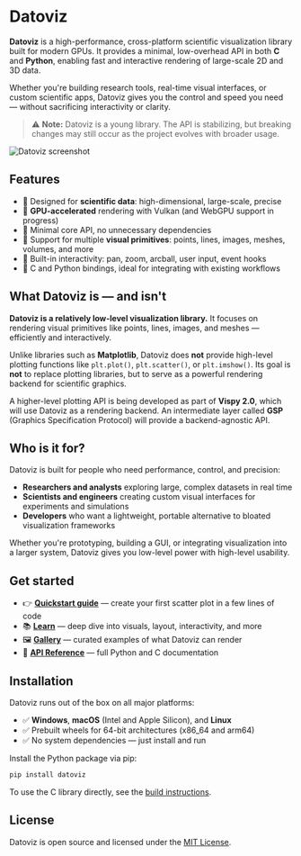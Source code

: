 # Datoviz

**Datoviz** is a high-performance, cross-platform scientific visualization library built for modern GPUs. It provides a minimal, low-overhead API in both **C** and **Python**, enabling fast and interactive rendering of large-scale 2D and 3D data.

Whether you're building research tools, real-time visual interfaces, or custom scientific apps, Datoviz gives you the control and speed you need — without sacrificing interactivity or clarity.

> ⚠️ **Note:** Datoviz is a young library. The API is stabilizing, but breaking changes may still occur as the project evolves with broader usage.

![Datoviz screenshot](https://raw.githubusercontent.com/datoviz/data/main/screenshots/hero.png)


## Features

- 🔬 Designed for **scientific data**: high-dimensional, large-scale, precise
- 🚀 **GPU-accelerated** rendering with Vulkan (and WebGPU support in progress)
- 🎯 Minimal core API, no unnecessary dependencies
- 🧩 Support for multiple **visual primitives**: points, lines, images, meshes, volumes, and more
- 🔁 Built-in interactivity: pan, zoom, arcball, user input, event hooks
- 🧪 C and Python bindings, ideal for integrating with existing workflows


## What Datoviz is — and isn't

**Datoviz is a relatively low-level visualization library.** It focuses on rendering visual primitives like points, lines, images, and meshes — efficiently and interactively.

Unlike libraries such as **Matplotlib**, Datoviz does **not** provide high-level plotting functions like `plt.plot()`, `plt.scatter()`, or `plt.imshow()`. Its goal is **not** to replace plotting libraries, but to serve as a powerful rendering backend for scientific graphics.

A higher-level plotting API is being developed as part of **Vispy 2.0**, which will use Datoviz as a rendering backend. An intermediate layer called **GSP** (Graphics Specification Protocol) will provide a backend-agnostic API.



## Who is it for?

Datoviz is built for people who need performance, control, and precision:

* **Researchers and analysts** exploring large, complex datasets in real time
* **Scientists and engineers** creating custom visual interfaces for experiments and simulations
* **Developers** who want a lightweight, portable alternative to bloated visualization frameworks

Whether you're prototyping, building a GUI, or integrating visualization into a larger system, Datoviz gives you low-level power with high-level usability.


## Get started

- 👉 **[Quickstart guide](quickstart.md)** — create your first scatter plot in a few lines of code
- 📚 **[Learn](guide/index.md)** — deep dive into visuals, layout, interactivity, and more
- 🖼️ **[Gallery](gallery/index.md)** — curated examples of what Datoviz can render
- 🧩 **[API Reference](reference/api_py.md)** — full Python and C documentation


## Installation

Datoviz runs out of the box on all major platforms:

* ✅ **Windows**, **macOS** (Intel and Apple Silicon), and **Linux**
* ✅ Prebuilt wheels for 64-bit architectures (x86\_64 and arm64)
* ✅ No system dependencies — just install and run

Install the Python package via pip:

```bash
pip install datoviz
```

To use the C library directly, see the [build instructions](discussions/BUILD.md).


## License

Datoviz is open source and licensed under the [MIT License](discussions/LICENSE.md).
